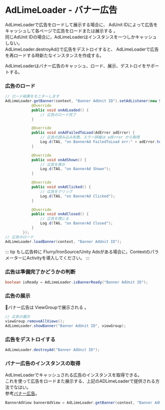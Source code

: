 # AdLimeLoader - バナー広告
AdLimeLoaderで広告をロードして展示する場合に、 AdUnit IDによって広告をキャッシュして各ページで広告をロードまたは展示する 。<br>
同じAdUnit IDの場合に，AdLimeLoaderはインスタンスを一つしかキャッシュしない。 <br>
 AdLimeLoader.destroyAd()で広告をデストロイすると、  AdLimeLoaderで広告を再ロードする時新たなインスタンスを作成する。 

AdLimeLoaderはバナー広告のキャッシュ、ロード、展示、デストロイをサポートする。 

### 広告のロード
```java
// ロード結果をモニターします
AdLimeLoader.getBanner(context, "Banner AdUnit ID").setAdListener(new SimpleAdListener() {
            @Override
            public void onAdLoaded() {
                // 広告のロード完了
            }

            @Override
            public void onAdFailedToLoad(AdError adError) {
                // 広告の読み込み失敗、エラー詳細は adError から取得
                Log.d(TAG, "on BannerAd FailedToLoad err:" + adError.toString());
            }

            @Override
            public void onAdShown() {
                // 広告を表示
                Log.d(TAG, "on BannerAd Shown");
            }

            @Override
            public void onAdClicked() {
                // 広告をクリック
                Log.d(TAG, "on BannerAd Clicked");
            }

            @Override
            public void onAdClosed() {
                // 広告を閉じる
                Log.d(TAG, "on BannerAd Closed");
            }
        });
// 広告のロード
AdLimeLoader.loadBanner(context, "Banner AdUnit ID");
```

::: tip
もし広告枠に Flurry/IronSource/Unity Adsがある場合に，ContextのパラメーターにActivityを導入してください。
:::

### 広告は準備完了かどうかの判断
```java
boolean isReady = AdLimeLoader.isBannerReady("Banner AdUnit ID");
```

### 広告の展示
バナー広告は ViewGroupで展示される 。

```java
// 広告の展示
viewGroup.removeAllViews();
AdLimeLoader.showBanner("Banner AdUnit ID", viewGroup);
```

### 広告をデストロイする
```java
AdLimeLoader.destroyAd("Banner AdUnit ID");
```

### バナー広告のインスタンスの取得
 AdLimeLoaderでキャッシュされる広告のインスタンスを取得できる。 <br>
これを使って広告をロードまた展示する、上記のADLimeLoaderで提供される方法でなはい。<br>
参考[バナー広告](./banner.md)。
```java
BannerAdView bannerAdView = AdLimeLoader.getBanner(context, "Banner AdUnit ID");
```